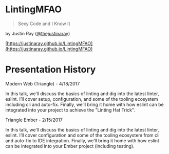 # LintingMFAO
> Sexy Code and I Know It

by Justin Ray ([@thejustinaray](https://www.twitter.com/thejustinaray))

[https://justinaray.github.io/LintingMFAO](https://justinaray.github.io/LintingMFAO)

# Presentation History

Modern Web (Triangle) - 4/18/2017

In this talk, we’ll discuss the basics of linting and dig into the latest linter, eslint.  I’ll cover setup, configuration, and some of the tooling ecosystem including cli and auto-fix.  Finally, we’ll bring it home with how eslint can be integrated into your project to achieve the "Linting Hat Trick".

Triangle Ember - 2/15/2017

In this talk, we’ll discuss the basics of linting and dig into the latest linter, eslint.  I’ll cover configuration and some of the tooling ecosystem from cli and auto-fix to IDE integration.  Finally, we’ll bring it home with how eslint can be integrated into your Ember project (including testing).
